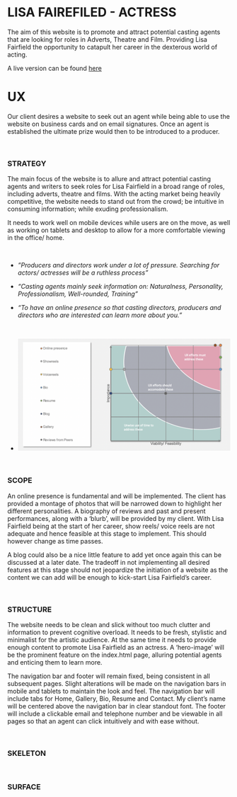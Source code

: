 <h1>LISA FAIREFILED - ACTRESS</h1>

<p>The aim of this website is to promote and attract potential casting agents that are looking for 
roles in Adverts, Theatre and Film. Providing Lisa Fairfield the opportunity to catapult her career 
in the dexterous world of acting.</p>

A live version can be found [here](https://bealby.github.io/Milestone-Project-1/)


<h1>UX</h1>

<p>Our client desires a website to seek out an agent while being able to use the website on business 
cards and on email signatures. Once an agent is established the ultimate prize would then to be 
introduced to a producer.</p>

<br>

<h3>STRATEGY</h3>

<p>The main focus of the website is to allure and attract potential casting agents and writers to seek 
roles for Lisa Fairfield in a broad range of roles, including adverts, theatre and films. With the 
acting market being heavily competitive, the website needs to stand out from the crowd; be intuitive 
in consuming information; while exuding professionalism.</p>

<p>It needs to work well on mobile devices while 
users are on the move, as well as working on tablets and desktop to allow for a more comfortable viewing 
in the office/ home.</p>

<br>

- *”Producers and directors work under a lot of pressure. Searching for actors/ actresses will be a 
ruthless process”*

- *“Casting agents mainly seek information on: Naturalness, Personality, Professionalism, 
Well-rounded, Training”*

- *“To have an online presence so that casting directors, producers and directors who are 
interested can learn more about you.”*

<br>

- ![viabilty-importance-graph](/assets/images/viability-importance.png/)</div>

<br>

<h3>SCOPE</h3>

<p>An online presence is fundamental and will be implemented. The client has provided a montage of 
photos that will be narrowed down to highlight her different personalities. A biography of reviews 
and past and present performances, along with a ‘blurb’, will be provided by my client. With 
Lisa Fairfield being at the start of her career, show reels/ voice reels are not adequate and hence 
feasible at this stage to implement. This should however change as time passes.</p>

<p>A blog could also be a nice little feature to add yet once again this can be discussed at a later date. The 
tradeoff in not implementing all desired features at this stage should not jeopardize the initiation of a 
website as the content we can add will be enough to kick-start Lisa Fairfield’s career.</p>

<br>

<h3>STRUCTURE</h3>

<p>The website needs to be clean and slick without too much clutter and information to prevent cognitive 
overload. It needs to be fresh, stylistic and minimalist for the artistic audience.  At the same time 
it needs to provide enough content to promote Lisa Fairfield as an actress. A ‘hero-image’ will be the 
prominent feature on the index.html page, alluring potential agents and enticing them to learn more.</p>

<p>The navigation bar and footer will remain fixed, being consistent in all subsequent pages. Slight 
alterations will be made on the navigation bars in mobile and tablets to maintain the look and feel. 
The navigation bar will include tabs for Home, Gallery, Bio, Resume and Contact. My client’s name will 
be centered above the navigation bar in clear standout font. The footer will include a clickable email 
and telephone number and be viewable in all pages so that an agent can click intuitively and with ease 
without.</p>

<br>

<h3>SKELETON</h3>

<br>

<h3>SURFACE</h3>